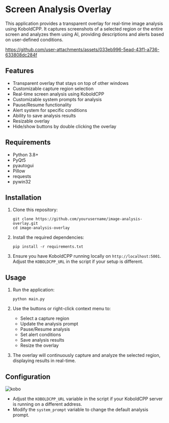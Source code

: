# Screen Analysis Overlay

This application provides a transparent overlay for real-time image analysis using KoboldCPP. It captures screenshots of a selected region or the entire screen and analyzes them using AI, providing descriptions and alerts based on user-defined conditions.





https://github.com/user-attachments/assets/033eb996-5ead-43f1-a736-633808dc284f





## Features

- Transparent overlay that stays on top of other windows
- Customizable capture region selection
- Real-time screen analysis using KoboldCPP
- Customizable system prompts for analysis
- Pause/Resume functionality
- Alert system for specific conditions
- Ability to save analysis results
- Resizable overlay
- Hide/show buttons by double clicking the overlay

## Requirements

- Python 3.8+
- PyQt5
- pyautogui
- Pillow
- requests
- pywin32

## Installation

1. Clone this repository:
   ```
   git clone https://github.com/yourusername/image-analysis-overlay.git
   cd image-analysis-overlay
   ```

2. Install the required dependencies:
   ```
   pip install -r requirements.txt
   ```

3. Ensure you have KoboldCPP running locally on `http://localhost:5001`. Adjust the `KOBOLDCPP_URL` in the script if your setup is different.

## Usage

1. Run the application:
   ```
   python main.py
   ```

2. Use the buttons or right-click context menu to:
   - Select a capture region
   - Update the analysis prompt
   - Pause/Resume analysis
   - Set alert conditions
   - Save analysis results
   - Resize the overlay

3. The overlay will continuously capture and analyze the selected region, displaying results in real-time.

## Configuration
![kobo](https://github.com/user-attachments/assets/c8781ff4-b7c5-47a4-b72e-84da4a5e3ea2)

- Adjust the `KOBOLDCPP_URL` variable in the script if your KoboldCPP server is running on a different address.
- Modify the `system_prompt` variable to change the default analysis prompt.




